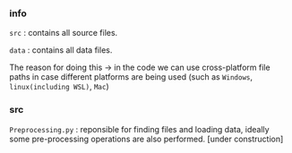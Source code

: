 ### info

`src` : contains all source files.

`data` : contains all data files.

The reason for doing this -> in the code we can use cross-platform file paths in case different platforms are being used (such as `Windows`, `linux(including WSL)`, `Mac`)

### src

`Preprocessing.py` : reponsible for finding files and loading data, ideally some pre-processing operations are also performed. [under construction]
